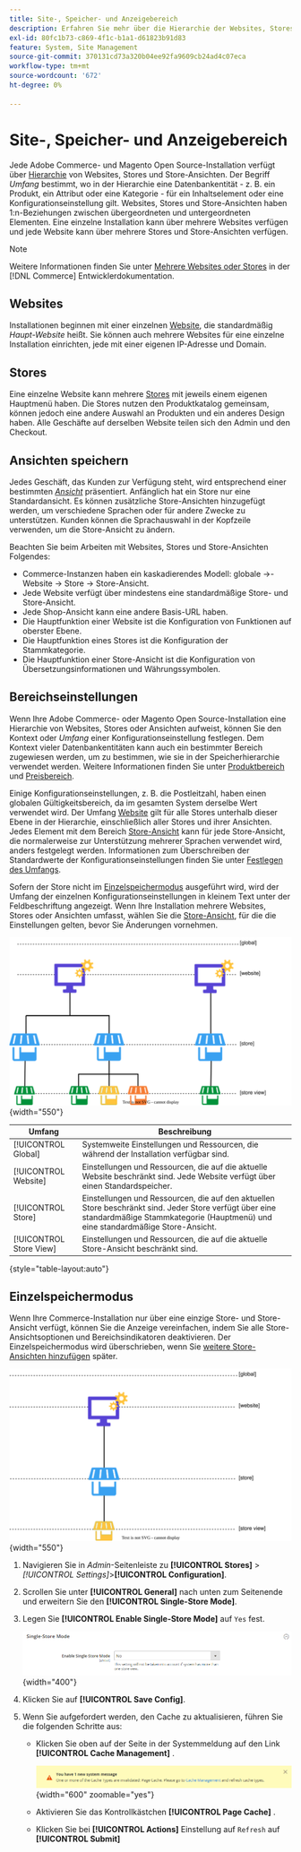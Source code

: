 ```yaml
---
title: Site-, Speicher- und Anzeigebereich
description: Erfahren Sie mehr über die Hierarchie der Websites, Stores und Store-Ansichten, mit denen Sie Ihren Kunden Einkaufserlebnisse bieten können.
exl-id: 80fc1b73-c869-4f1c-b1a1-d61823b91d83
feature: System, Site Management
source-git-commit: 370131cd73a320b04ee92fa9609cb24ad4c07eca
workflow-type: tm+mt
source-wordcount: '672'
ht-degree: 0%

---
```


# Site-, Speicher- und Anzeigebereich

Jede Adobe Commerce- und Magento Open Source-Installation verfügt über [Hierarchie](../stores-purchase/stores.md) von Websites, Stores und Store-Ansichten. Der Begriff _Umfang_ bestimmt, wo in der Hierarchie eine Datenbankentität - z. B. ein Produkt, ein Attribut oder eine Kategorie - für ein Inhaltselement oder eine Konfigurationseinstellung gilt. Websites, Stores und Store-Ansichten haben 1:n-Beziehungen zwischen übergeordneten und untergeordneten Elementen. Eine einzelne Installation kann über mehrere Websites verfügen und jede Website kann über mehrere Stores und Store-Ansichten verfügen.

>[!NOTE]
>
>Weitere Informationen finden Sie unter [Mehrere Websites oder Stores](https://experienceleague.adobe.com/docs/commerce-operations/configuration-guide/multi-sites/ms-overview.html?lang=de) in der [!DNL Commerce] Entwicklerdokumentation.

## Websites

Installationen beginnen mit einer einzelnen [Website](../stores-purchase/stores.md#add-websites), die standardmäßig _Haupt-Website_ heißt. Sie können auch mehrere Websites für eine einzelne Installation einrichten, jede mit einer eigenen IP-Adresse und Domain.

## Stores

Eine einzelne Website kann mehrere [Stores](../stores-purchase/stores.md#add-stores) mit jeweils einem eigenen Hauptmenü haben. Die Stores nutzen den Produktkatalog gemeinsam, können jedoch eine andere Auswahl an Produkten und ein anderes Design haben. Alle Geschäfte auf derselben Website teilen sich den Admin und den Checkout.

## Ansichten speichern

Jedes Geschäft, das Kunden zur Verfügung steht, wird entsprechend einer bestimmten _[Ansicht](../stores-purchase/store-views.md)_ präsentiert. Anfänglich hat ein Store nur eine Standardansicht. Es können zusätzliche Store-Ansichten hinzugefügt werden, um verschiedene Sprachen oder für andere Zwecke zu unterstützen. Kunden können die Sprachauswahl in der Kopfzeile verwenden, um die Store-Ansicht zu ändern.

Beachten Sie beim Arbeiten mit Websites, Stores und Store-Ansichten Folgendes:

- Commerce-Instanzen haben ein kaskadierendes Modell: globale →-Website → Store → Store-Ansicht.
- Jede Website verfügt über mindestens eine standardmäßige Store- und Store-Ansicht.
- Jede Shop-Ansicht kann eine andere Basis-URL haben.
- Die Hauptfunktion einer Website ist die Konfiguration von Funktionen auf oberster Ebene.
- Die Hauptfunktion eines Stores ist die Konfiguration der Stammkategorie.
- Die Hauptfunktion einer Store-Ansicht ist die Konfiguration von Übersetzungsinformationen und Währungssymbolen.

## Bereichseinstellungen

Wenn Ihre Adobe Commerce- oder Magento Open Source-Installation eine Hierarchie von Websites, Stores oder Ansichten aufweist, können Sie den Kontext oder _Umfang_ einer Konfigurationseinstellung festlegen. Dem Kontext vieler Datenbankentitäten kann auch ein bestimmter Bereich zugewiesen werden, um zu bestimmen, wie sie in der Speicherhierarchie verwendet werden. Weitere Informationen finden Sie unter [Produktbereich](../catalog/introduction.md#product-scope) und [Preisbereich](../catalog/catalog-price-scope.md).

Einige Konfigurationseinstellungen, z. B. die Postleitzahl, haben einen globalen Gültigkeitsbereich, da im gesamten System derselbe Wert verwendet wird. Der Umfang [Website](../stores-purchase/stores.md#add-websites) gilt für alle Stores unterhalb dieser Ebene in der Hierarchie, einschließlich aller Stores und ihrer Ansichten. Jedes Element mit dem Bereich [Store-Ansicht](../stores-purchase/store-views.md) kann für jede Store-Ansicht, die normalerweise zur Unterstützung mehrerer Sprachen verwendet wird, anders festgelegt werden. Informationen zum Überschreiben der Standardwerte der Konfigurationseinstellungen finden Sie unter [Festlegen des Umfangs](../configuration-reference/scope-change.md#set-the-scope).

Sofern der Store nicht im [Einzelspeichermodus](#single-store-mode) ausgeführt wird, wird der Umfang der einzelnen Konfigurationseinstellungen in kleinem Text unter der Feldbeschriftung angezeigt. Wenn Ihre Installation mehrere Websites, Stores oder Ansichten umfasst, wählen Sie die [Store-Ansicht](../stores-purchase/store-views.md), für die die Einstellungen gelten, bevor Sie Änderungen vornehmen.

![Hierarchie von Websites, Stores und Store-Ansichten](./assets/scope-multisite.svg){width="550"}

| Umfang | Beschreibung |
|--- |--- |
| [!UICONTROL Global] | Systemweite Einstellungen und Ressourcen, die während der Installation verfügbar sind. |
| [!UICONTROL Website] | Einstellungen und Ressourcen, die auf die aktuelle Website beschränkt sind. Jede Website verfügt über einen Standardspeicher. |
| [!UICONTROL Store] | Einstellungen und Ressourcen, die auf den aktuellen Store beschränkt sind. Jeder Store verfügt über eine standardmäßige Stammkategorie (Hauptmenü) und eine standardmäßige Store-Ansicht. |
| [!UICONTROL Store View] | Einstellungen und Ressourcen, die auf die aktuelle Store-Ansicht beschränkt sind. |

{style="table-layout:auto"}

## Einzelspeichermodus

Wenn Ihre Commerce-Installation nur über eine einzige Store- und Store-Ansicht verfügt, können Sie die Anzeige vereinfachen, indem Sie alle Store-Ansichtsoptionen und Bereichsindikatoren deaktivieren. Der Einzelspeichermodus wird überschrieben, wenn Sie [weitere Store-Ansichten hinzufügen](../stores-purchase/store-views.md) später.

![Umfang - Einzelansicht](./assets/scope-single-view.svg){width="550"}

1. Navigieren Sie in _Admin_-Seitenleiste zu **[!UICONTROL Stores]** > _[!UICONTROL Settings]_>**[!UICONTROL Configuration]**.

1. Scrollen Sie unter **[!UICONTROL General]** nach unten zum Seitenende und erweitern Sie den **[!UICONTROL Single-Store Mode]**.

1. Legen Sie **[!UICONTROL Enable Single-Store Mode]** auf `Yes` fest.

   ![Allgemeine Konfiguration - Einzelspeichermodus aktivieren](./assets/general-single-store-mode.png){width="400"}

1. Klicken Sie auf **[!UICONTROL Save Config]**.

1. Wenn Sie aufgefordert werden, den Cache zu aktualisieren, führen Sie die folgenden Schritte aus:

   - Klicken Sie oben auf der Seite in der Systemmeldung auf den Link **[!UICONTROL Cache Management]** .

     ![Systemmeldung - Cache-Verwaltung](../catalog/assets/msg-cache-management.png){width="600" zoomable="yes"}

   - Aktivieren Sie das Kontrollkästchen **[!UICONTROL Page Cache]** .

   - Klicken Sie bei **[!UICONTROL Actions]** Einstellung auf `Refresh` auf **[!UICONTROL Submit]**
